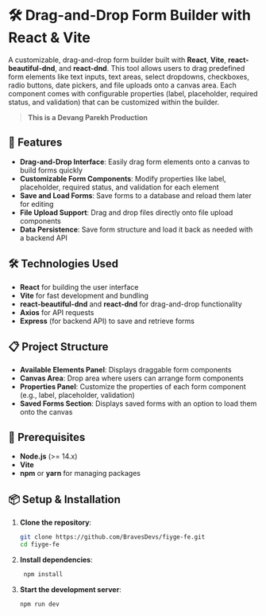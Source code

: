# 🛠️ Drag-and-Drop Form Builder with React & Vite

A customizable, drag-and-drop form builder built with **React**, **Vite**, **react-beautiful-dnd**, and **react-dnd**. This tool allows users to drag predefined form elements like text inputs, text areas, select dropdowns, checkboxes, radio buttons, date pickers, and file uploads onto a canvas area. Each component comes with configurable properties (label, placeholder, required status, and validation) that can be customized within the builder.

> **This is a Devang Parekh Production**

## 🚀 Features

- **Drag-and-Drop Interface**: Easily drag form elements onto a canvas to build forms quickly
- **Customizable Form Components**: Modify properties like label, placeholder, required status, and validation for each element
- **Save and Load Forms**: Save forms to a database and reload them later for editing
- **File Upload Support**: Drag and drop files directly onto file upload components
- **Data Persistence**: Save form structure and load it back as needed with a backend API

## 🛠️ Technologies Used

- **React** for building the user interface
- **Vite** for fast development and bundling
- **react-beautiful-dnd** and **react-dnd** for drag-and-drop functionality
- **Axios** for API requests
- **Express** (for backend API) to save and retrieve forms

## 📋 Project Structure

- **Available Elements Panel**: Displays draggable form components
- **Canvas Area**: Drop area where users can arrange form components
- **Properties Panel**: Customize the properties of each form component (e.g., label, placeholder, validation)
- **Saved Forms Section**: Displays saved forms with an option to load them onto the canvas

## 📝 Prerequisites

- **Node.js** (>= 14.x)
- **Vite**
- **npm** or **yarn** for managing packages

## 📦 Setup & Installation

1. **Clone the repository**:

   ```bash
   git clone https://github.com/BravesDevs/fiyge-fe.git
   cd fiyge-fe
   ```

2. **Install dependencies**:

   ```bash
    npm install
   ```

3. **Start the development server**:
   ```bash
   npm run dev
   ```
